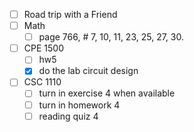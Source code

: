 - [ ] Road trip with a Friend
- [ ] Math
	- [ ] page 766, # 7, 10, 11, 23, 25, 27, 30.
- [ ] CPE 1500
	 - [ ] hw5
	- [x] do the lab circuit design
- [ ] CSC 1110
	- [ ] turn in exercise 4 when available
	- [ ] turn in homework 4
	- [ ] reading quiz 4
